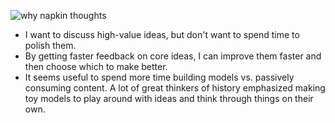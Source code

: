 ![why napkin thoughts](https://github.com/BillZito/billzito.github.io/blob/master/assets/IMG_4863.JPG?raw=true)

- I want to discuss high-value ideas, but don't want to spend time to polish them.
- By getting faster feedback on core ideas, I can improve them faster and then choose which to make better.
- It seems useful to spend more time building models vs. passively consuming content. A lot of great thinkers of history emphasized making toy models to play around with ideas and think through things on their own.
